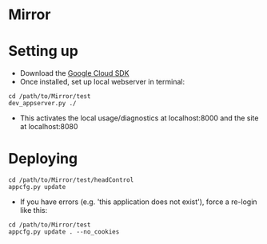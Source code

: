 Mirror
======

Setting up
======
* Download the [Google Cloud SDK](https://developers.google.com/cloud/sdk/)
* Once installed, set up local webserver in terminal:
```
cd /path/to/Mirror/test
dev_appserver.py ./
```
* This activates the local usage/diagnostics at localhost:8000 and the site at localhost:8080

Deploying
======
```
cd /path/to/Mirror/test/headControl
appcfg.py update
```
* If you have errors (e.g. 'this application does not exist'), force a re-login like this:
```
cd /path/to/Mirror/test
appcfg.py update . --no_cookies
```